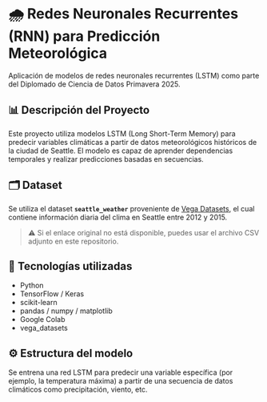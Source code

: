 # 🌧️ Redes Neuronales Recurrentes (RNN) para Predicción Meteorológica

Aplicación de modelos de redes neuronales recurrentes (LSTM) como parte del Diplomado de Ciencia de Datos Primavera 2025.

## 📊 Descripción del Proyecto

Este proyecto utiliza modelos LSTM (Long Short-Term Memory) para predecir variables climáticas a partir de datos meteorológicos históricos de la ciudad de Seattle. El modelo es capaz de aprender dependencias temporales y realizar predicciones basadas en secuencias.

## 🗂️ Dataset

Se utiliza el dataset **`seattle_weather`** proveniente de [Vega Datasets](https://github.com/vega/vega/blob/main/docs/data/seattle-weather.csv), el cual contiene información diaria del clima en Seattle entre 2012 y 2015.

> ⚠️ Si el enlace original no está disponible, puedes usar el archivo CSV adjunto en este repositorio.

## 🧠 Tecnologías utilizadas

- Python
- TensorFlow / Keras
- scikit-learn
- pandas / numpy / matplotlib
- Google Colab
- vega_datasets

## ⚙️ Estructura del modelo

Se entrena una red LSTM para predecir una variable específica (por ejemplo, la temperatura máxima) a partir de una secuencia de datos climáticos como precipitación, viento, etc.


